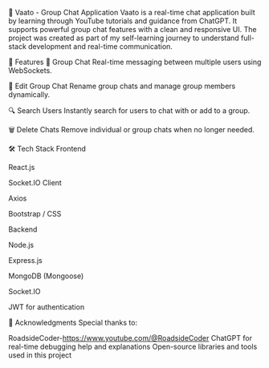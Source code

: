 💬 Vaato - Group Chat Application
Vaato is a real-time chat application built by learning through YouTube tutorials and guidance from ChatGPT. It supports powerful group chat features with a clean and responsive UI. The project was created as part of my self-learning journey to understand full-stack development and real-time communication.

🚀 Features
👥 Group Chat
Real-time messaging between multiple users using WebSockets.

📝 Edit Group Chat
Rename group chats and manage group members dynamically.

🔍 Search Users
Instantly search for users to chat with or add to a group.

🗑️ Delete Chats
Remove individual or group chats when no longer needed.

🛠️ Tech Stack
Frontend

React.js

Socket.IO Client

Axios

Bootstrap / CSS

Backend

Node.js

Express.js

MongoDB (Mongoose)

Socket.IO

JWT for authentication

🙌 Acknowledgments
Special thanks to:

RoadsideCoder-https://www.youtube.com/@RoadsideCoder
ChatGPT for real-time debugging help and explanations
Open-source libraries and tools used in this project
